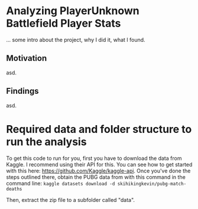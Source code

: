 # Analyzing PlayerUnknown Battlefield Player Stats
... some intro about the project, why I did it, what I found.
## Motivation
asd.

## Findings
asd.

# Required data and folder structure to run the analysis
To get this code to run for you, first you have to download the data from Kaggle. I recommend using their API for this. You can see how to get started with this here: https://github.com/Kaggle/kaggle-api. Once you've done the steps outlined there, obtain the PUBG data from with this command in the command line: ```kaggle datasets download -d skihikingkevin/pubg-match-deaths```

Then, extract the zip file to a subfolder called "data".
